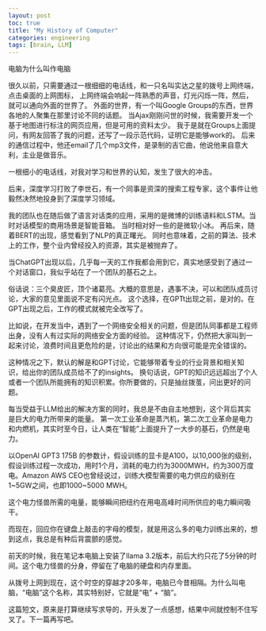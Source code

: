 ```yaml
---
layout: post
toc: true
title: "My History of Computer"
categories: engineering
tags: [brain, LLM]
---
```


电脑为什么叫作电脑

很久以前，只需要通过一根细细的电话线，和一只名叫实达之星的拨号上网终端，点击桌面的上网图标，
上网终端会响起一阵熟悉的声音，灯光闪烁一阵，然后，就可以通向外面的世界了。
外面的世界，有一个叫Google Groups的东西，世界各地的人聚集在那里讨论不同的话题。
当Ajax刚刚问世的时候，我需要开发一个基于地图进行标注的网页应用，但是可用的资料太少。
我于是就在Groups上面提问，有网友回答了我的问题，还写了一段示范代码，证明它是能够work的。
后来的通信过程中，他还email了几个mp3文件，是录制的吉它曲，他说他来自意大利，主业是做音乐。

一根细小的电话线，对我对学习和世界的认知，发生了很大的冲击。

后来，深度学习打败了李世石，有一个同事是资深的搜索工程专家，这个事件让他毅然决然地投身到了深度学习领域。

我的团队也在随后做了语言对话类的应用，采用的是微博的训练语料和LSTM。当时对话模型的商用场景是智能音箱。
当时相对好一些的是微软小冰。
再后来，随着BERT的出现，感觉看到了NLP的真正曙光。
同时也意味着，之前的算法、技术上的工作，整个业内曾经投入的资源，其实是被抛弃了。

当ChatGPT出现以后，几乎每一天的工作我都会用到它，真实地感受到了通过一个对话窗口，我似乎站在了一个团队的基石之上。

俗话说：三个臭皮匠，顶个诸葛亮。大概的意思是，遇事不决，可以和团队成员讨论，大家的意见里面说不定有闪光点。
这个选择，在GPTt出现之前，是对的。在GPT出现之后，工作的模式就被完全改写了。

比如说，在开发当中，遇到了一个网络安全相关的问题，但是团队同事都是工程师出身，没有人有过实际的网络安全方面的经验。
这种情况下，仍然把大家叫到一起来讨论，浪费时间且更危险的是，讨论出的结果和方向很可能是完全错误的。

这种情况之下，默认的解是和GPT讨论，它能够带着专业的行业背景和相关知识，给出你的团队成员给不了的insights。
换句话说，GPT的知识远远超出了个人或者一个团队所能拥有的知识积累。你所要做的，只是抽丝拨茧，问出更好的问题。

每当受益于LLM给出的解决方案的同时，我总是不由自主地想到，这个背后其实是巨大的电力所带来的能量。
第一次工业革命是蒸汽机，第二次工业革命是电力和内燃机，其实时至今日，让人类在“智能”上面提升了一大步的基石，仍然是电力。

以OpenAI GPT3 175B 的参数计，假设训练的显卡是A100，以10,000张的级别，假设训练过程一次成功，用时1个月，消耗的电力约为3000MWH，约为300万度电。Amazon AWS CEO也曾经说过，训练大模型需要的电力供应的级别在1~5GW之间，也即1000~5000 MWH。

这个电力怪兽所需的电量，能够瞬间把纽约在用电高峰时间所供应的电力瞬间吸干。

而现在，回应你在键盘上敲击的字母的模型，就是用这么多的电力训练出来的，想到这点，我总是有种后背震颤的感觉。

前天的时候，我在笔记本电脑上安装了llama 3.2版本，前后大约只花了5分钟的时间。这个电力怪兽的分身，停留在了电脑的硬盘和内存里面。

从拨号上网到现在，这个时空的穿越才20多年，电脑已今昔相隔。为什么叫电脑，“电脑”这个名称，其实特别好，它就是“电” + “脑”。

这篇短文，原来是打算继续写求导的，开头发了一点感想，结果中间就控制不住写叉了。下一篇再写吧。
